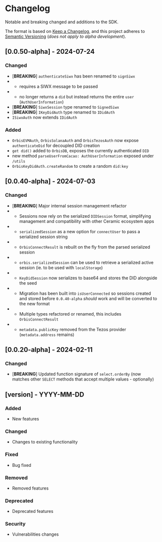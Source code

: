 # Changelog
Notable and breaking changed and additions to the SDK.

The format is based on [Keep a Changelog](https://keepachangelog.com/en/1.1.0/),
and this project adheres to [Semantic Versioning](https://semver.org/spec/v2.0.0.html) (*does not apply to alpha development*).

## [0.0.50-alpha] - 2024-07-24

### Changed
- [**BREAKING**] `authenticateSiwx` has been renamed to `signSiwx`
- - requires a SIWX message to be passed
- - no longer returns a `did` but instead returns the entire `user` (`AuthUserInformation`)
- [**BREAKING**] `SiwxSession` type renamed to `SignedSiwx`
- [**BREAKING**] `IKeyDidAuth` type renamed to `IDidAuth`
- `ISiwxAuth` now extends `IDidAuth`

### Added
- `OrbisEVMAuth`, `OrbisSolanaAuth` and `OrbisTezosAuth` now expose `authenticateDid` for decoupled DID creation
- `get did()` added to `OrbisDB`, exposes the currently authenticated `DID`
- new method `parseUserFromCacao: AuthUserInformation` exposed under `/utils`
- `OrbisKeyDidAuth.createRandom` to create a random `did:key`
  
## [0.0.40-alpha] - 2024-07-03

### Changed
- [**BREAKING**] Major internal session management refactor
- - Sessions now rely on the serialized `DIDSession` format, simplifying management and compatibility with other Ceramic ecosystem apps
- - `serializedSession` as a new option for `connectUser` to pass a serialized session string
- - `OrbisConnectResult` is rebuilt on the fly from the parsed serialized session
- - `orbis.serializedSession` can be used to retrieve a serialized active session (ie. to be used with `localStorage`)
- - `KeyDidSession` now serializes to base64 and stores the DID alongside the seed
- - Migration has been built into `isUserConnected` so sessions created and stored before `0.0.40-alpha` *should* work and will be converted to the new format
- - Multiple types refactored or renamed, this includes `OrbisConnectResult`
- - `metadata.publicKey` removed from the Tezos provider (`metadata.address` remains)

## [0.0.20-alpha] - 2024-02-11

### Changed
- [**BREAKING**] Updated function signature of `select.orderBy` (now matches other `SELECT` methods that accept multiple values - optionally)

## [version] - YYYY-MM-DD

### Added
- New features

### Changed
- Changes to existing functionality

### Fixed
- Bug fixed

### Removed
- Removed features

### Deprecated
- Deprecated features

### Security
- Vulnerabilities changes